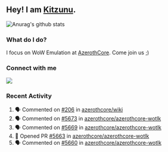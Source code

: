 ## Hey! I am [Kitzunu](https://Github.com/Kitzunu).

![Anurag's github stats](https://github-readme-stats.kitzunu.vercel.app/api?username=Kitzunu&show_icons=true)

### What do I do?

I focus on WoW Emulation at [AzerothCore](https://Github.com/AzerothCore). Come join us ;)

### Connect with me
[![](https://img.shields.io/badge/AzerothCore%20Discord-Connect%20with%20me!-green)](https://discord.com/invite/gkt4y2x)

### Recent Activity

<!--START_SECTION:activity-->
1. 🗣 Commented on [#206](https://github.com/azerothcore/wiki/issues/206) in [azerothcore/wiki](https://github.com/azerothcore/wiki)
2. 🗣 Commented on [#5673](https://github.com/azerothcore/azerothcore-wotlk/issues/5673) in [azerothcore/azerothcore-wotlk](https://github.com/azerothcore/azerothcore-wotlk)
3. 🗣 Commented on [#5669](https://github.com/azerothcore/azerothcore-wotlk/issues/5669) in [azerothcore/azerothcore-wotlk](https://github.com/azerothcore/azerothcore-wotlk)
4. 💪 Opened PR [#5663](https://github.com/azerothcore/azerothcore-wotlk/pull/5663) in [azerothcore/azerothcore-wotlk](https://github.com/azerothcore/azerothcore-wotlk)
5. 🗣 Commented on [#5660](https://github.com/azerothcore/azerothcore-wotlk/issues/5660) in [azerothcore/azerothcore-wotlk](https://github.com/azerothcore/azerothcore-wotlk)
<!--END_SECTION:activity-->

